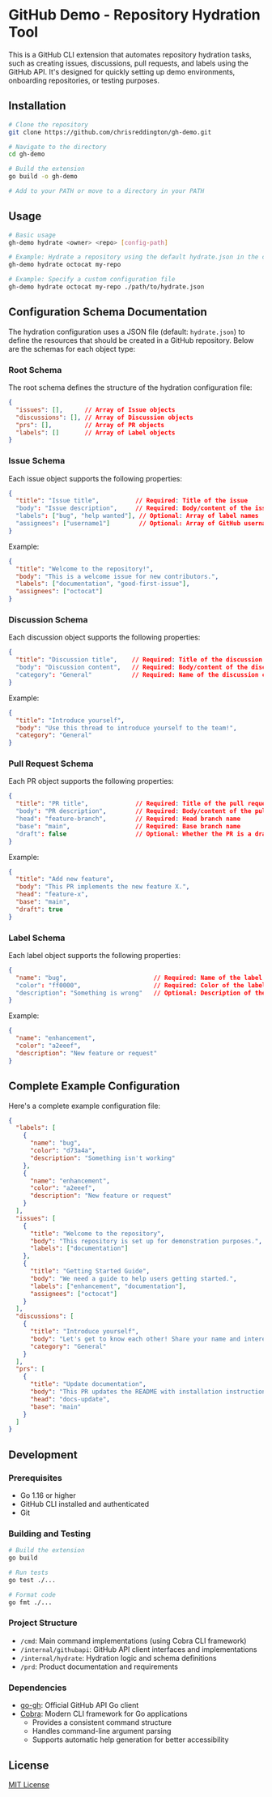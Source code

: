 # GitHub Demo - Repository Hydration Tool

This is a GitHub CLI extension that automates repository hydration tasks, such as creating issues, discussions, pull requests, and labels using the GitHub API. It's designed for quickly setting up demo environments, onboarding repositories, or testing purposes.

## Installation

```bash
# Clone the repository
git clone https://github.com/chrisreddington/gh-demo.git

# Navigate to the directory
cd gh-demo

# Build the extension
go build -o gh-demo

# Add to your PATH or move to a directory in your PATH
```

## Usage

```bash
# Basic usage
gh-demo hydrate <owner> <repo> [config-path]

# Example: Hydrate a repository using the default hydrate.json in the current directory
gh-demo hydrate octocat my-repo

# Example: Specify a custom configuration file
gh-demo hydrate octocat my-repo ./path/to/hydrate.json
```

## Configuration Schema Documentation

The hydration configuration uses a JSON file (default: `hydrate.json`) to define the resources that should be created in a GitHub repository. Below are the schemas for each object type:

### Root Schema

The root schema defines the structure of the hydration configuration file:

```json
{
  "issues": [],      // Array of Issue objects
  "discussions": [], // Array of Discussion objects
  "prs": [],         // Array of PR objects
  "labels": []       // Array of Label objects
}
```

### Issue Schema

Each issue object supports the following properties:

```json
{
  "title": "Issue title",          // Required: Title of the issue
  "body": "Issue description",     // Required: Body/content of the issue
  "labels": ["bug", "help wanted"], // Optional: Array of label names
  "assignees": ["username1"]        // Optional: Array of GitHub usernames
}
```

Example:

```json
{
  "title": "Welcome to the repository!",
  "body": "This is a welcome issue for new contributors.",
  "labels": ["documentation", "good-first-issue"],
  "assignees": ["octocat"]
}
```

### Discussion Schema

Each discussion object supports the following properties:

```json
{
  "title": "Discussion title",    // Required: Title of the discussion
  "body": "Discussion content",   // Required: Body/content of the discussion
  "category": "General"           // Required: Name of the discussion category
}
```

Example:

```json
{
  "title": "Introduce yourself",
  "body": "Use this thread to introduce yourself to the team!",
  "category": "General"
}
```

### Pull Request Schema

Each PR object supports the following properties:

```json
{
  "title": "PR title",             // Required: Title of the pull request
  "body": "PR description",        // Required: Body/content of the pull request
  "head": "feature-branch",        // Required: Head branch name
  "base": "main",                  // Required: Base branch name
  "draft": false                   // Optional: Whether the PR is a draft (default: false)
}
```

Example:

```json
{
  "title": "Add new feature",
  "body": "This PR implements the new feature X.",
  "head": "feature-x",
  "base": "main",
  "draft": true
}
```

### Label Schema

Each label object supports the following properties:

```json
{
  "name": "bug",                        // Required: Name of the label
  "color": "ff0000",                    // Required: Color of the label in hex format (without #)
  "description": "Something is wrong"   // Optional: Description of the label
}
```

Example:

```json
{
  "name": "enhancement",
  "color": "a2eeef",
  "description": "New feature or request"
}
```

## Complete Example Configuration

Here's a complete example configuration file:

```json
{
  "labels": [
    {
      "name": "bug",
      "color": "d73a4a",
      "description": "Something isn't working"
    },
    {
      "name": "enhancement",
      "color": "a2eeef",
      "description": "New feature or request"
    }
  ],
  "issues": [
    {
      "title": "Welcome to the repository",
      "body": "This repository is set up for demonstration purposes.",
      "labels": ["documentation"]
    },
    {
      "title": "Getting Started Guide",
      "body": "We need a guide to help users getting started.",
      "labels": ["enhancement", "documentation"],
      "assignees": ["octocat"]
    }
  ],
  "discussions": [
    {
      "title": "Introduce yourself",
      "body": "Let's get to know each other! Share your name and interests.",
      "category": "General"
    }
  ],
  "prs": [
    {
      "title": "Update documentation",
      "body": "This PR updates the README with installation instructions.",
      "head": "docs-update",
      "base": "main"
    }
  ]
}
```

## Development

### Prerequisites

- Go 1.16 or higher
- GitHub CLI installed and authenticated
- Git

### Building and Testing

```bash
# Build the extension
go build

# Run tests
go test ./...

# Format code
go fmt ./...
```

### Project Structure

- `/cmd`: Main command implementations (using Cobra CLI framework)
- `/internal/githubapi`: GitHub API client interfaces and implementations
- `/internal/hydrate`: Hydration logic and schema definitions
- `/prd`: Product documentation and requirements

### Dependencies

- [go-gh](https://github.com/cli/go-gh): Official GitHub API Go client
- [Cobra](https://github.com/spf13/cobra): Modern CLI framework for Go applications
  - Provides a consistent command structure
  - Handles command-line argument parsing
  - Supports automatic help generation for better accessibility

## License

[MIT License](LICENSE)